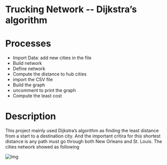 # Trucking Network -- Dijkstra’s algorithm

# Processes
- Import Data: add new cities in the file
- Build network
- Define network
- Compute the distance to hub cities
- import the CSV file
- Build the graph
- uncomment to print the graph
- Compute the least cost

# Description
This project mainly used Dijkstra’s algorithm as finding the least distance from a start to a destination city. And the important critira for this shortest distance is any path must go through both New Orleans and St. Louis. The cities network showed as following 

![Img](https://github.com/z0o0z/Python-I/blob/main/Project%203/Img/image.png)
